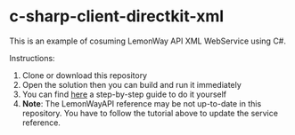 # c-sharp-client-directkit-xml

This is an example of cosuming LemonWay API XML WebService using C#.

Instructions:
1. Clone or download this repository
2. Open the solution then you can build and run it immediately
3. You can find [here](http://documentation.lemonway.fr/display/PR/.NET+tutorials+-+Consume+API+XML+WebService) a step-by-step guide to do it yourself
4. **Note**: The LemonWayAPI reference may be not up-to-date in this repository. You have to follow the tutorial above to update the service reference.
